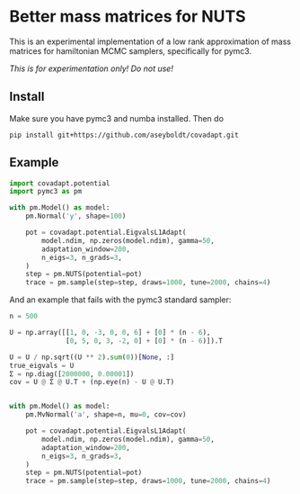 # Better mass matrices for NUTS

This is an experimental implementation of a low rank approximation of
mass matrices for hamiltonian MCMC samplers, specifically for pymc3.

*This is for experimentation only! Do not use!*

## Install

Make sure you have pymc3 and numba installed. Then do

```
pip install git+https://github.com/aseyboldt/covadapt.git
```

## Example

```python
import covadapt.potential
import pymc3 as pm

with pm.Model() as model:
    pm.Normal('y', shape=100)

    pot = covadapt.potential.EigvalsL1Adapt(
        model.ndim, np.zeros(model.ndim), gamma=50,
        adaptation_window=200,
        n_eigs=3, n_grads=3,
    )
    step = pm.NUTS(potential=pot)
    trace = pm.sample(step=step, draws=1000, tune=2000, chains=4)
```

And an example that fails with the pymc3 standard sampler:
```python
n = 500

U = np.array([[1, 0, -3, 0, 0, 6] + [0] * (n - 6),
              [0, 5, 0, 3, -2, 0] + [0] * (n - 6)]).T

U = U / np.sqrt((U ** 2).sum(0))[None, :]
true_eigvals = U
Σ = np.diag([2000000, 0.00001])
cov = U @ Σ @ U.T + (np.eye(n) - U @ U.T)


with pm.Model() as model:
    pm.MvNormal('a', shape=n, mu=0, cov=cov)

    pot = covadapt.potential.EigvalsL1Adapt(
        model.ndim, np.zeros(model.ndim), gamma=50,
        adaptation_window=200,
        n_eigs=3, n_grads=3,
    )
    step = pm.NUTS(potential=pot)
    trace = pm.sample(step=step, draws=1000, tune=2000, chains=4)
```
